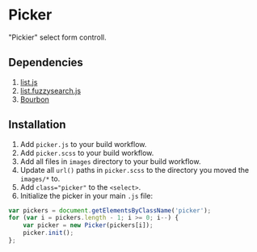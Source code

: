 # Picker

"Pickier" select form controll.

## Dependencies

1. [list.js](https://github.com/javve/list.js)
2. [list.fuzzysearch.js](https://github.com/javve/list.fuzzysearch.js)
3. [Bourbon](https://github.com/thoughtbot/bourbon)

## Installation

1. Add `picker.js` to your build workflow.
2. Add `picker.scss` to your build workflow.
3. Add all files in `images` directory to your build workflow.
4. Update all `url()` paths in `picker.scss` to the directory you moved the `images/*` to.
5. Add `class="picker"` to the `<select>`.
5. Initialize the picker in your main `.js` file:

```js
var pickers = document.getElementsByClassName('picker');
for (var i = pickers.length - 1; i >= 0; i--) {
    var picker = new Picker(pickers[i]);
    picker.init();
};
```